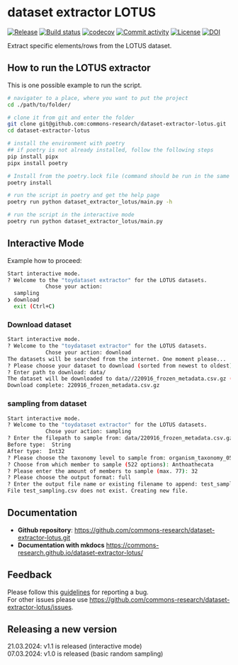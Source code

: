 # dataset extractor LOTUS

[![Release](https://img.shields.io/github/v/release/fpgmaas/dataset-extractor-lotus)](https://img.shields.io/github/v/release/fpgmaas/dataset-extractor-lotus)
[![Build status](https://img.shields.io/github/actions/workflow/status/fpgmaas/dataset-extractor-lotus/main.yml?branch=main)](https://github.com/fpgmaas/dataset-extractor-lotus/actions/workflows/main.yml?query=branch%3Amain)
[![codecov](https://codecov.io/gh/fpgmaas/dataset-extractor-lotus/branch/main/graph/badge.svg)](https://codecov.io/gh/fpgmaas/dataset-extractor-lotus)
[![Commit activity](https://img.shields.io/github/commit-activity/m/fpgmaas/dataset-extractor-lotus)](https://img.shields.io/github/commit-activity/m/fpgmaas/dataset-extractor-lotus)
[![License](https://img.shields.io/github/license/fpgmaas/dataset-extractor-lotus)](https://img.shields.io/github/license/fpgmaas/dataset-extractor-lotus)
[![DOI](https://zenodo.org/badge/DOI/records/7534071.svg)](https://zenodo.org/records/7534071)

Extract specific elements/rows from the LOTUS dataset.

## How to run the LOTUS extractor
This is one possible example to run the script.

```bash
# navigater to a place, where you want to put the project
cd ./path/to/folder/

# clone it from git and enter the folder
git clone git@github.com:commons-research/dataset-extractor-lotus.git
cd dataset-extractor-lotus

# install the environment with poetry
## if poetry is not already installed, follow the following steps
pip install pipx
pipx install poetry

# Install from the poetry.lock file (command should be run in the same folder as the poetry.lock file)
poetry install

# run the script in poetry and get the help page 
poetry run python dataset_extractor_lotus/main.py -h

# run the script in the interactive mode
poetry run python dataset_extractor_lotus/main.py

```

## Interactive Mode
Example how to proceed:

```bash
Start interactive mode.
? Welcome to the "toydataset extractor" for the LOTUS datasets.
            Chose your action: 
  sampling
❯ download
  exit (Ctrl+C)
```

### Download dataset

```bash
Start interactive mode.
? Welcome to the "toydataset extractor" for the LOTUS datasets.
            Chose your action: download
The datasets will be searched from the internet. One moment please...
? Please choose your dataset to download (sorted from newest to oldest): 220916_frozen_metadata.csv.gz (record: 7085063)
? Enter path to download: data/
The dataset will be downloaded to data//220916_frozen_metadata.csv.gz (record: 7085063).
Download complete: 220916_frozen_metadata.csv.gz
```

### sampling from dataset

```bash
Start interactive mode.
? Welcome to the "toydataset extractor" for the LOTUS datasets.
            Chose your action: sampling
? Enter the filepath to sample from: data/220916_frozen_metadata.csv.gz
Before type:  String
After type:  Int32
? Please choose the taxonomy level to sample from: organism_taxonomy_05order
? Choose from which member to sample (522 options): Anthoathecata
? Please enter the amount of members to sample (max. 77): 32
? Please choose the output format: full
? Enter the output file name or existing filename to append: test_sampling.csv
File test_sampling.csv does not exist. Creating new file.
```


## Documentation
- **Github repository**: <https://github.com/commons-research/dataset-extractor-lotus.git>
- **Documentation with mkdocs** <https://commons-research.github.io/dataset-extractor-lotus/>

## Feedback
Please follow this [guidelines](CONTRIBUTING.md) for reporting a bug.  
For other issues please use <https://github.com/commons-research/dataset-extractor-lotus/issues>. 


## Releasing a new version
21.03.2024: v1.1 is released (interactive mode)  
07.03.2024: v1.0 is released (basic random sampling)